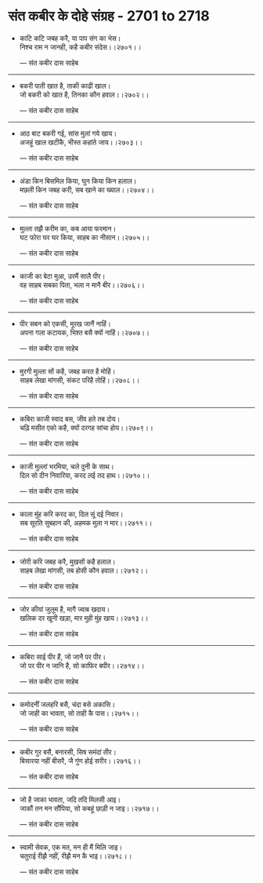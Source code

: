 # संत कबीर के दोहे संग्रह - 2701 to 2718

- काटि कटि जबह करै, या पाप संग का भेस।\
  निश्‍च राम न जानही, कहै कबीर संदेस।।२७०१।।

  — संत कबीर दास साहेब

---

- बकरी पाती खात है, ताकी काढी खाल।\
  जो बकरी को खात है, तिनका कौन हवाल।।२७०२।।

  — संत कबीर दास साहेब

---

- आठ बाट बकरी गई, सांस मुलां गये खाय।\
  अजहूं खाल खटीकै, भीस्‍त कहांते जाय।।२७०३।।

  — संत कबीर दास साहेब

---

- अंडा किन बिसमिल किया, घुन किया किन हलाल।\
  मछली किन जबह करी, सब खाने का ख्‍याल।।२७०४।।

  — संत कबीर दास साहेब

---

- मुल्‍ला तझै करीम का, कब आया फरमान।\
  घट फोरा घर घर किया, साहब का नीसान।।२७०५।।

  — संत कबीर दास साहेब

---

- काजी का बेटा मुआ, उरमैं सालै पीर।\
  वह साहब सबका पिता, भला न मानै बीर।।२७०६।।

  — संत कबीर दास साहेब

---

- पीर सबन को एकसी, मूरख जानैं नाहिं।\
  अपना गला कटायक, भिश्‍त बसै क्‍यों नाहिं।।२७०७।।

  — संत कबीर दास साहेब

---

- मुरगी मुल्‍ला सों कहै, जबह करत है मोहिं।\
  साहब लेखा मांगसी, संकट परिहै तोहिं।।२७०८।।

  — संत कबीर दास साहेब

---

- कबिरा काजी स्‍वाद बस, जीव हते तब दोय।\
  चढ़‍ि मसीत एको कहै, क्‍यों दरगह सांचा होय।।२७०९।।

  — संत कबीर दास साहेब

---

- काजी मुल्‍लां भरमिया, चले दुनी के साथ।\
  दिल सो दीन निवारिया, करद लई तद हाथ।।२७१०।।

  — संत कबीर दास साहेब

---

- काला मुंह करि करद का, दिल सूं दई निवार।\
  सब सूरति सुबहान की, अहमक मुला न मार।।२७११।।

  — संत कबीर दास साहेब

---

- जोरी करि जबह करै, मुखसों कहै हलाल।\
  साहब लेखा मांगसी, तब होसी कौन हवाल।।२७१२।।

  — संत कबीर दास साहेब

---

- जोर कीयां जुलूम है, मागै ज्‍वाब खदाय।\
  खलिक दर खूनी खड़ा, मार मुही मुंह खाय।।२७१३।।

  — संत कबीर दास साहेब

---

- कबिरा साई पीर हैं, जो जानै पर पीर।\
  जो पर पीर न जानि है, सो काफिर बपीर।।२७१४।।

  — संत कबीर दास साहेब

---

- कमोदनीं जलहरि बसै, चंदा बसे अकासि।\
  जो जाही का भावता, सो ताही कै पास।।२७१५।।

  — संत कबीर दास साहेब

---

- कबीर गुर बसै, बनारसी, सिष समंदां तीर।\
  बिसारया नहीं बीसरै, जै गुंण होई सरीर।।२७१६।।

  — संत कबीर दास साहेब

---

- जो है जाका भावता, जदि तदि म‍िलसी आइ।\
  जाकौं तन मन सौंपिया, सो कबहूं छाड़ी न जाइ।।२७१७।।

  — संत कबीर दास साहेब

---

- स्‍वामी सेवक, एक मत, मन ही मैं म‍िलि जाइ।\
  चतुराई रीझै नहीं, रीझै मन कै भाइ।।२७१८।।

  — संत कबीर दास साहेब
